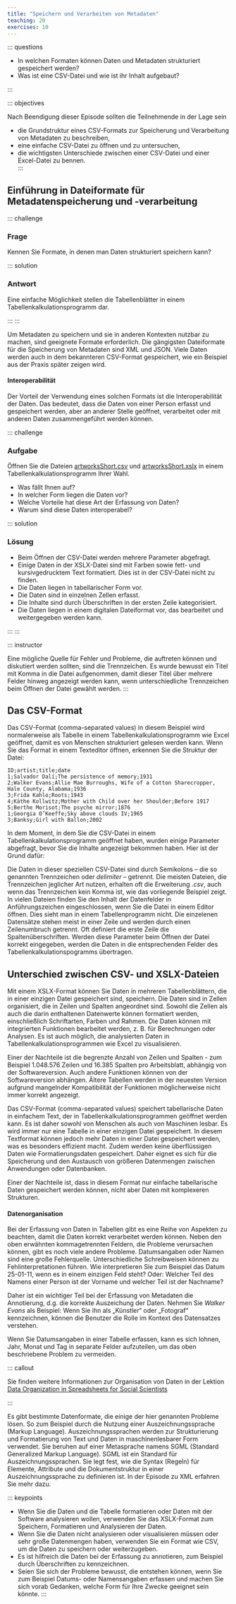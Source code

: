 ```yaml
---
title: "Speichern und Verarbeiten von Metadaten"
teaching: 20
exercises: 10
---
```

::: questions 

- In welchen Formaten können Daten und Metadaten strukturiert gespeichert werden?
- Was ist eine CSV-Datei und wie ist ihr Inhalt aufgebaut?

:::

::: objectives  

Nach Beendigung dieser Episode sollten die Teilnehmende in der Lage sein

- die Grundstruktur eines CSV-Formats zur Speicherung und Verarbeitung von Metadaten zu beschreiben, 
- eine einfache CSV-Datei zu öffnen und zu untersuchen,
- die wichtigsten Unterschiede zwischen einer CSV-Datei und einer Excel-Datei zu bennen.  
:::


## Einführung in Dateiformate für Metadatenspeicherung und -verarbeitung

::: challenge

### Frage 
Kennen Sie Formate, in denen man Daten strukturiert speichern kann? 

::: solution

### Antwort
Eine einfache Möglichkeit stellen die Tabellenblätter in einem Tabellenkalkulationsprogramm dar. 

:::
:::

Um Metadaten zu speichern und sie in anderen Kontexten nutzbar zu machen, sind geeignete Formate erforderlich. Die gängigsten Dateiformate für die Speicherung von Metadaten sind XML und JSON. Viele Daten werden auch in dem bekannteren CSV-Format gespeichert, wie ein Beispiel aus der Praxis später zeigen wird.

#### Interoperabilität


Der Vorteil der Verwendung eines solchen Formats ist die Interoperabilität der Daten. Das bedeutet, dass die Daten von einer Person erfasst und gespeichert werden, aber an anderer Stelle geöffnet, verarbeitet oder mit anderen Daten zusammengeführt werden können.

::: challenge

### Aufgabe

Öffnen Sie die Dateien [artworksShort.csv](https://github.com/HERMES-DKZ/metadata_lesson/blob/main/episodes/data/artworksShort.csv) und [artworksShort.xslx](https://github.com/HERMES-DKZ/metadata_lesson/blob/main/episodes/data/artworksShort.xlsx) in einem Tabellenkalkulationsprogramm Ihrer Wahl. 

- Was fällt Ihnen auf?    
- In welcher Form liegen die Daten vor?    
- Welche Vorteile hat diese Art der Erfassung von Daten?   
- Warum sind diese Daten interoperabel?
    
::: solution

### Lösung

- Beim Öffnen der CSV-Datei werden mehrere Parameter abgefragt. 
- Einige Daten in der XSLX-Datei sind mit Farben sowie fett- und kursivgedrucktem Text formatiert. Dies ist in der CSV-Datei nicht zu finden. 
- Die Daten liegen in tabellarischer Form vor.    
- Die Daten sind in einzelnen Zellen erfasst.     
- Die Inhalte sind durch Überschriften in der ersten Zeile kategorisiert.   
- Die Daten liegen in einem digitalen Dateiformat vor, das bearbeitet und weitergegeben werden kann.
    
:::
:::


::: instructor

Eine mögliche Quelle für Fehler und Probleme, die auftreten können und diskutiert werden sollten, sind die Trennzeichen. Es wurde bewusst ein Titel mit Komma in die Datei aufgenommen, damit dieser Titel über mehrere Felder hinweg angezeigt werden kann, wenn unterschiedliche Trennzeichen beim Öffnen der Datei gewählt werden.
:::


## Das CSV-Format  

Das CSV-Format (comma-separated values) in diesem Beispiel wird normalerweise als Tabelle in einem Tabellenkalkulationsprogramm wie Excel geöffnet, damit es von Menschen strukturiert gelesen werden kann. Wenn Sie das Format in einem Texteditor öffnen, erkennen Sie die Struktur der Datei:  

```
ID;artist;title;date
1;Salvador Dalí;The persistence of memory;1931
2;Walker Evans;Allie Mae Burroughs, Wife of a Cotton Sharecropper, Hale County, Alabama;1936
3;Frida Kahlo;Roots;1943
4;Käthe Kollwitz;Mother with Child over her Shoulder;Before 1917
5;Berthe Morisot;The psyche mirror;1876
1;Georgia O’Keeffe;Sky above clouds IV;1965
3;Banksy;Girl with Ballon;2002
```

In dem Moment, in dem Sie die CSV-Datei in einem Tabellenkalkulationsprogramm geöffnet haben, wurden einige Parameter abgefragt, bevor Sie die Inhalte angezeigt bekommen haben. Hier ist der Grund dafür:  

Die Daten in dieser speziellen CSV-Datei sind durch Semikolons – die so genannten Trennzeichen oder *delimiter* – getrennt. Die meisten Dateien, die Trennzeichen jeglicher Art nutzen, erhalten oft die Erweiterung *.csv*, auch wenn das Trennzeichen kein Komma ist, wie das vorliegende Beispiel zeigt. In vielen Dateien finden Sie den Inhalt der Datenfelder in Anführungszeichen eingeschlossen, wenn Sie die Datei in einem Editor öffnen. Dies sieht man in einem Tabellenprogramm nicht. Die einzelenen Datensätze stehen meist in einer Zeile und werden durch einen Zeilenumbruch getrennt. Oft definiert die erste Zeile die Spaltenüberschriften. Werden diese Parameter beim Öffnen der Datei korrekt eingegeben, werden die Daten in die entsprechenden Felder des Tabellenkalkulationspogramms übertragen.  

## Unterschied zwischen CSV- und XSLX-Dateien


Mit einem XSLX-Format können Sie Daten in mehreren Tabellenblättern, die in einer einzigen Datei gespeichert sind, speichern. Die Daten sind in Zellen organisiert, die in Zeilen und Spalten angeordnet sind. Sowohl die Zellen als auch die darin enthaltenen Datenwerte können formatiert werden, einschließlich Schriftarten, Farben und Rahmen. Die Daten können mit integrierten Funktionen bearbeitet werden, z. B. für Berechnungen oder Analysen. Es ist auch möglich, die analysierten Daten in Tabellenkalkulationsprogrammen wie Excel zu visualisieren.

Einer der Nachteile ist die begrenzte Anzahl von Zeilen und Spalten - zum Beispiel 1.048.576 Zeilen und 16.385 Spalten pro Arbeitsblatt, abhängig von der Softwareversion. Auch andere Funktionen können von der Softwareversion abhängen. Ältere Tabellen werden in der neuesten Version aufgrund mangelnder Kompatibilität der Funktionen möglicherweise nicht immer korrekt angezeigt.

Das CSV-Format (comma-separated values) speichert tabellarische Daten in einfachem Text, der in Tabellenkalkulationsprogrammen geöffnet werden kann. Es ist daher sowohl von Menschen als auch von Maschinen lesbar. Es wird immer nur eine Tabelle in einer einzigen Datei gespeichert. In diesem Textformat können jedoch mehr Daten in einer Datei gespeichert werden, was es besonders effizient macht. Zudem werden keine überflüssigen Daten wie Formatierungsdaten gespeichert. Daher eignet es sich für die Speicherung und den Austausch von größeren Datenmengen zwischen Anwendungen oder Datenbanken.

Einer der Nachteile ist, dass in diesem Format nur einfache tabellarische Daten gespeichert werden können, nicht aber Daten mit komplexeren Strukturen.


#### Datenorganisation

Bei der Erfassung von Daten in Tabellen gibt es eine Reihe von Aspekten zu beachten, damit die Daten korrekt verarbeitet werden können. Neben den oben erwähnten kommagetrennten Feldern, die Probleme verursachen können, gibt es noch viele andere Probleme. Datumsangaben oder Namen sind eine große Fehlerquelle. Unterschiedliche Schreibweisen können zu Fehlinterpretationen führen. Wie interpretieren Sie zum Beispiel das Datum 25-01-11, wenn es in einem einzigen Feld steht? Oder: Welcher Teil des Namens einer Person ist der Vorname und welcher Teil ist der Nachname?

Daher ist ein wichtiger Teil bei der Erfassung von Metadaten die Annotierung, d.g. die korrekte Auszeichung der Daten. Nehmen Sie *Walker Evans* als Beispiel: Wenn Sie ihn als „Künstler“ oder „Fotograf“ kennzeichnen, können die Benutzer die Rolle im Kontext des Datensatzes verstehen. 

Wenn Sie Datumsangaben in einer Tabelle erfassen, kann es sich lohnen, Jahr, Monat und Tag in separate Felder aufzuteilen, um das oben beschriebene Problem zu vermeiden. 

::: callout

Sie finden weitere Informationen zur Organisation von Daten in der Lektion [Data Organization in Spreadsheets for Social Scientists](https://datacarpentry.github.io/spreadsheets-socialsci/)

:::  

Es gibt bestimmte Datenformate, die einige der hier genannten Probleme lösen. So zum Beispiel durch die Nutzung einer Auszeichnungssprache (Markup Language). Auszeichnungssprachen werden zur Strukturierung und Formatierung von Text und Daten in maschinenlesbarer Form verwendet. Sie beruhen auf einer Metasprache namens SGML (Standard Generalized Markup Language). SGML ist ein Standard für Auszeichnungssprachen. Sie legt fest, wie die Syntax (Regeln) für Elemente, Attribute und die Dokumentstruktur in einer Auszeichnungssprache zu definieren ist. In der Episode zu XML erfahren Sie mehr dazu. 

::: keypoints

* Wenn Sie die Daten und die Tabelle formatieren oder Daten mit der Software analysieren wollen, verwenden Sie das XSLX-Format zum Speichern, Formatieren und Analysieren der Daten.    
* Wenn Sie die Daten nicht analysieren oder visualisieren müssen oder sehr große Datenmengen haben, verwenden Sie ein Format wie CSV, um die Daten zu speichern oder weiterzugeben.    
* Es ist hilfreich die Daten bei der Erfassung zu annotieren, zum Beispiel durch Überschriften zu kennzeichnen.   
* Seien Sie sich der Probleme bewusst, die entstehen können, wenn Sie zum Beispiel Datums- oder Namensangaben erfassen und machen Sie sich vorab Gedanken, welche Form für Ihre Zwecke geeignet sein könnte.
:::
